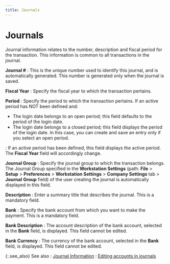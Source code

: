 ```yaml
---
title: Journals
---
```


# Journals


Journal information relates to the number, description and fiscal period  for the transaction. This information is common to all transactions in  the journal.


**Journal #**
: This is the unique number used to identify this  journal, and is automatically generated. This number is generated only  when the journal is saved.


**Fiscal Year**
: Specify the fiscal year to which the transaction  pertains.


**Period**
: Specify the period to which the transaction pertains.  If an active period has NOT been defined and:

- The login date  belongs to an open period; this field defaults to the period of the login  date.
- The login date  belongs to a closed period; this field displays the period of the login  date. In this case, you can create and save an entry only if you select  an open period.

: If an active period has been defined, this field  displays the active period. The **Fiscal 
 Year** field will accordingly change.


**Journal Group**
: Specify the journal group to which the transaction  belongs. The Journal Group specified in the **Workstation 
 Settings** (path: **File** >  **Setup** > **Preferences**  > **Workstation Settings** >  **Company Settings** tab > **Journal** **Group**  field) of the user creating the journal is automatically displayed in  this field.


**Description**
: Enter a summary  title that describes the journal. This is a mandatory field.


**Bank**
: Specify the bank account from which you want to  make the payment. This is a mandatory field.


**Bank Description**
: The account description of the bank account, selected  in the **Bank** field, is displayed.  This field cannot be edited.


**Bank Currency**
: The currency of the bank account, selected in the  **Bank** field, is displayed. This  field cannot be edited.


{:.see_also}
See also
: [Journal  Information]({{site.acc_baseurl}}/vendor-payments-and-refunds/payment-jrnl-dtls/journal-information/journal_information_pmtjrnl.html)
: [Editing  accounts in journals]({{site.acc_baseurl}}/misc/editing_accounts_in_journals_accounting.html)
